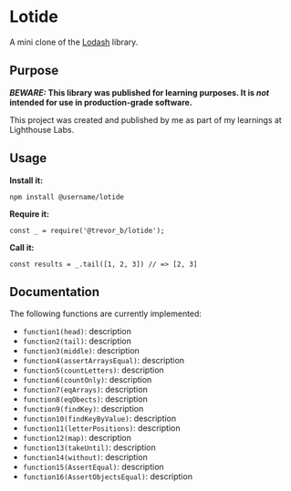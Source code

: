 # Lotide

A mini clone of the [Lodash](https://lodash.com) library.

## Purpose

**_BEWARE:_ This library was published for learning purposes. It is _not_ intended for use in production-grade software.**

This project was created and published by me as part of my learnings at Lighthouse Labs. 

## Usage

**Install it:**

`npm install @username/lotide`

**Require it:**

`const _ = require('@trevor_b/lotide');`

**Call it:**

`const results = _.tail([1, 2, 3]) // => [2, 3]`

## Documentation

The following functions are currently implemented:

* `function1(head)`: description
* `function2(tail)`: description
* `function3(middle)`: description
* `function4(assertArraysEqual)`: description
* `function5(countLetters)`: description
* `function6(countOnly)`: description
* `function7(eqArrays)`: description
* `function8(eqObects)`: description
* `function9(findKey)`: description
* `function10(findKeyByValue)`: description
* `function11(letterPositions)`: description
* `function12(map)`: description
* `function13(takeUntil)`: description
* `function14(without)`: description
* `function15(AssertEqual)`: description
* `function16(AssertObjectsEqual)`: description

